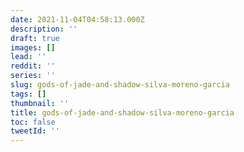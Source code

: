 ```yaml
---
date: 2021-11-04T04:58:13.000Z
description: ''
draft: true
images: []
lead: ''
reddit: ''
series: ''
slug: gods-of-jade-and-shadow-silva-moreno-garcia
tags: []
thumbnail: ''
title: gods-of-jade-and-shadow-silva-moreno-garcia
toc: false
tweetId: ''
---
```

